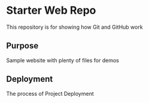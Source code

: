 # Starter Web Repo

This repository is for showing how Git and GitHub work

## Purpose

Sample website with plenty of files for demos

## Deployment

The process of Project Deployment